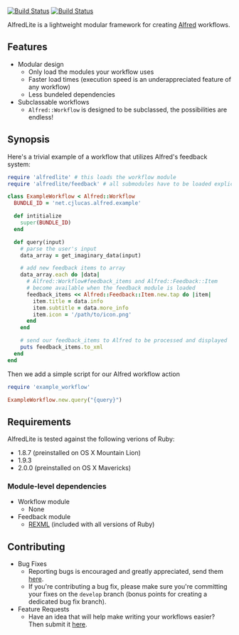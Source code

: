 [![Build Status](https://travis-ci.org/cjlucas/ruby-alfredlite.png?branch=master)](https://travis-ci.org/cjlucas/ruby-alfredlite)
[![Build Status](https://travis-ci.org/cjlucas/ruby-alfredlite.png?branch=develop)](https://travis-ci.org/cjlucas/ruby-alfredlite)

AlfredLite is a lightweight modular framework for creating 
[Alfred](http://www.alfredapp.com/) workflows.

## Features ##
 - Modular design
   - Only load the modules your workflow uses
   - Faster load times (execution speed is an underappreciated feature of any workflow)
   - Less bundeled dependencies
 - Subclassable workflows
   - `Alfred::Workflow` is designed to be subclassed, the possibilities are endless!

## Synopsis ##
Here's a trivial example of a workflow that utilizes Alfred's feedback system:
```ruby
require 'alfredlite' # this loads the workflow module
require 'alfredlite/feedback' # all submodules have to be loaded explicitly

class ExampleWorkflow < Alfred::Workflow
  BUNDLE_ID = 'net.cjlucas.alfred.example'

  def intitialize
    super(BUNDLE_ID)
  end

  def query(input)
    # parse the user's input
    data_array = get_imaginary_data(input)

    # add new feedback items to array
    data_array.each do |data|
      # Alfred::Workflow#feedback_items and Alfred::Feedback::Item
      # become available when the feedback module is loaded
      feedback_items << Alfred::Feedback::Item.new.tap do |item|
        item.title = data.info
        item.subtitle = data.more_info
        item.icon = '/path/to/icon.png'
      end
    end

    # send our feedback_items to Alfred to be processed and displayed
    puts feedback_items.to_xml
  end
end
```

Then we add a simple script for our Alfred workflow action
```ruby
require 'example_workflow'

ExampleWorkflow.new.query("{query}")
```


## Requirements ##
AlfredLite is tested against the following verions of Ruby:
  - 1.8.7 (preinstalled on OS X Mountain Lion)
  - 1.9.3
  - 2.0.0 (preinstalled on OS X Mavericks)

### Module-level dependencies ###
- Workflow module
  - None
- Feedback module
  - [REXML](http://www.germane-software.com/software/rexml/) (included with all versions of Ruby)

## Contributing ##
- Bug Fixes
  - Reporting bugs is encouraged and greatly appreciated, send them [here](https://github.com/cjlucas/ruby-alfredlite/issues).
  - If you're contributing a bug fix, please make sure you're committing your fixes on the `develop` branch 
    (bonus points for creating a dedicated bug fix branch).
- Feature Requests
  - Have an idea that will help make writing your workflows easier? Then submit it [here](https://github.com/cjlucas/ruby-alfredlite/issues).
